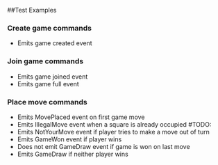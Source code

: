 ##Test Examples
### Create game commands
* Emits game created event

### Join game commands
* Emits game joined event
* Emits game full event

### Place move commands
* Emits MovePlaced event on first game move
* Emits IllegalMove event when a square is already occupied
#TODO:
* Emits NotYourMove event if player tries to make a move out of turn
* Emits GameWon event if player wins
* Does not emit GameDraw event if game is won on last move
* Emits GameDraw if neither player wins